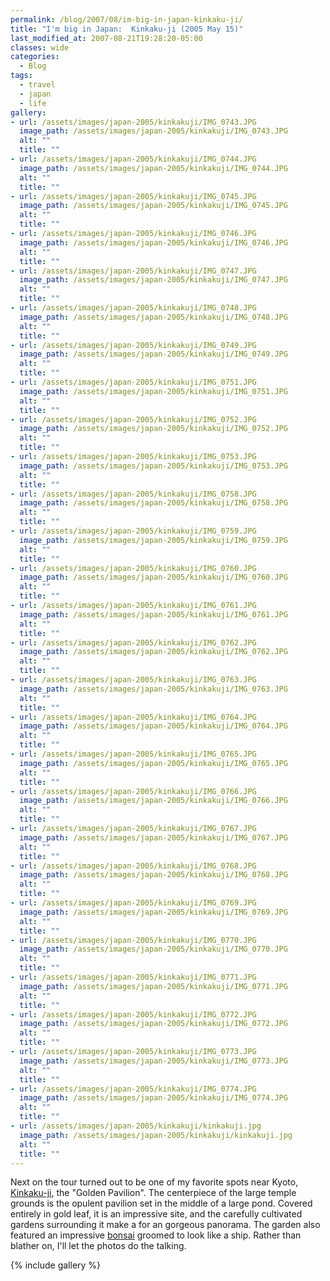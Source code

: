 ```yaml
---
permalink: /blog/2007/08/im-big-in-japan-kinkaku-ji/
title: "I'm big in Japan:  Kinkaku-ji (2005 May 15)"
last_modified_at: 2007-08-21T19:28:20-05:00
classes: wide
categories:
  - Blog
tags:
  - travel
  - japan
  - life
gallery:
- url: /assets/images/japan-2005/kinkakuji/IMG_0743.JPG
  image_path: /assets/images/japan-2005/kinkakuji/IMG_0743.JPG
  alt: ""
  title: ""
- url: /assets/images/japan-2005/kinkakuji/IMG_0744.JPG
  image_path: /assets/images/japan-2005/kinkakuji/IMG_0744.JPG
  alt: ""
  title: ""
- url: /assets/images/japan-2005/kinkakuji/IMG_0745.JPG
  image_path: /assets/images/japan-2005/kinkakuji/IMG_0745.JPG
  alt: ""
  title: ""
- url: /assets/images/japan-2005/kinkakuji/IMG_0746.JPG
  image_path: /assets/images/japan-2005/kinkakuji/IMG_0746.JPG
  alt: ""
  title: ""
- url: /assets/images/japan-2005/kinkakuji/IMG_0747.JPG
  image_path: /assets/images/japan-2005/kinkakuji/IMG_0747.JPG
  alt: ""
  title: ""
- url: /assets/images/japan-2005/kinkakuji/IMG_0748.JPG
  image_path: /assets/images/japan-2005/kinkakuji/IMG_0748.JPG
  alt: ""
  title: ""
- url: /assets/images/japan-2005/kinkakuji/IMG_0749.JPG
  image_path: /assets/images/japan-2005/kinkakuji/IMG_0749.JPG
  alt: ""
  title: ""
- url: /assets/images/japan-2005/kinkakuji/IMG_0751.JPG
  image_path: /assets/images/japan-2005/kinkakuji/IMG_0751.JPG
  alt: ""
  title: ""
- url: /assets/images/japan-2005/kinkakuji/IMG_0752.JPG
  image_path: /assets/images/japan-2005/kinkakuji/IMG_0752.JPG
  alt: ""
  title: ""
- url: /assets/images/japan-2005/kinkakuji/IMG_0753.JPG
  image_path: /assets/images/japan-2005/kinkakuji/IMG_0753.JPG
  alt: ""
  title: ""
- url: /assets/images/japan-2005/kinkakuji/IMG_0758.JPG
  image_path: /assets/images/japan-2005/kinkakuji/IMG_0758.JPG
  alt: ""
  title: ""
- url: /assets/images/japan-2005/kinkakuji/IMG_0759.JPG
  image_path: /assets/images/japan-2005/kinkakuji/IMG_0759.JPG
  alt: ""
  title: ""
- url: /assets/images/japan-2005/kinkakuji/IMG_0760.JPG
  image_path: /assets/images/japan-2005/kinkakuji/IMG_0760.JPG
  alt: ""
  title: ""
- url: /assets/images/japan-2005/kinkakuji/IMG_0761.JPG
  image_path: /assets/images/japan-2005/kinkakuji/IMG_0761.JPG
  alt: ""
  title: ""
- url: /assets/images/japan-2005/kinkakuji/IMG_0762.JPG
  image_path: /assets/images/japan-2005/kinkakuji/IMG_0762.JPG
  alt: ""
  title: ""
- url: /assets/images/japan-2005/kinkakuji/IMG_0763.JPG
  image_path: /assets/images/japan-2005/kinkakuji/IMG_0763.JPG
  alt: ""
  title: ""
- url: /assets/images/japan-2005/kinkakuji/IMG_0764.JPG
  image_path: /assets/images/japan-2005/kinkakuji/IMG_0764.JPG
  alt: ""
  title: ""
- url: /assets/images/japan-2005/kinkakuji/IMG_0765.JPG
  image_path: /assets/images/japan-2005/kinkakuji/IMG_0765.JPG
  alt: ""
  title: ""
- url: /assets/images/japan-2005/kinkakuji/IMG_0766.JPG
  image_path: /assets/images/japan-2005/kinkakuji/IMG_0766.JPG
  alt: ""
  title: ""
- url: /assets/images/japan-2005/kinkakuji/IMG_0767.JPG
  image_path: /assets/images/japan-2005/kinkakuji/IMG_0767.JPG
  alt: ""
  title: ""
- url: /assets/images/japan-2005/kinkakuji/IMG_0768.JPG
  image_path: /assets/images/japan-2005/kinkakuji/IMG_0768.JPG
  alt: ""
  title: ""
- url: /assets/images/japan-2005/kinkakuji/IMG_0769.JPG
  image_path: /assets/images/japan-2005/kinkakuji/IMG_0769.JPG
  alt: ""
  title: ""
- url: /assets/images/japan-2005/kinkakuji/IMG_0770.JPG
  image_path: /assets/images/japan-2005/kinkakuji/IMG_0770.JPG
  alt: ""
  title: ""
- url: /assets/images/japan-2005/kinkakuji/IMG_0771.JPG
  image_path: /assets/images/japan-2005/kinkakuji/IMG_0771.JPG
  alt: ""
  title: ""
- url: /assets/images/japan-2005/kinkakuji/IMG_0772.JPG
  image_path: /assets/images/japan-2005/kinkakuji/IMG_0772.JPG
  alt: ""
  title: ""
- url: /assets/images/japan-2005/kinkakuji/IMG_0773.JPG
  image_path: /assets/images/japan-2005/kinkakuji/IMG_0773.JPG
  alt: ""
  title: ""
- url: /assets/images/japan-2005/kinkakuji/IMG_0774.JPG
  image_path: /assets/images/japan-2005/kinkakuji/IMG_0774.JPG
  alt: ""
  title: ""
- url: /assets/images/japan-2005/kinkakuji/kinkakuji.jpg
  image_path: /assets/images/japan-2005/kinkakuji/kinkakuji.jpg
  alt: ""
  title: ""
---
```


Next on the tour turned out to be one of my favorite spots near Kyoto, [Kinkaku-ji](http://en.wikipedia.org/wiki/Kinkakuji),
the &quot;Golden Pavilion&quot;.  The centerpiece of the large temple grounds is the opulent pavilion set in the middle
of a large pond.  Covered entirely in gold leaf, it is an impressive site, and the carefully cultivated gardens
surrounding it make a for an gorgeous panorama.  The garden also featured an impressive
[bonsai](http://en.wikipedia.org/wiki/Bonsai) groomed to look like a ship.  Rather than blather on, I'll let the photos
do the talking.

{% include gallery %}